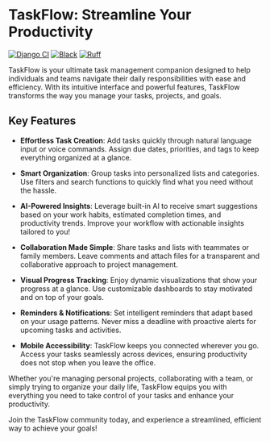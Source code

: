# **TaskFlow: Streamline Your Productivity**

[![Django CI](https://github.com/youzarsiph/task-flow/actions/workflows/django.yml/badge.svg)](https://github.com/youzarsiph/task-flow/actions/workflows/ci.yml)
[![Black](https://github.com/youzarsiph/task-flow/actions/workflows/black.yml/badge.svg)](https://github.com/youzarsiph/task-flow/actions/workflows/black.yml)
[![Ruff](https://github.com/youzarsiph/task-flow/actions/workflows/ruff.yml/badge.svg)](https://github.com/youzarsiph/task-flow/actions/workflows/ruff.yml)

TaskFlow is your ultimate task management companion designed to help individuals and teams navigate their daily responsibilities with ease and efficiency. With its intuitive interface and powerful features, TaskFlow transforms the way you manage your tasks, projects, and goals.

## Key Features

- **Effortless Task Creation**: Add tasks quickly through natural language input or voice commands. Assign due dates, priorities, and tags to keep everything organized at a glance.

- **Smart Organization**: Group tasks into personalized lists and categories. Use filters and search functions to quickly find what you need without the hassle.

- **AI-Powered Insights**: Leverage built-in AI to receive smart suggestions based on your work habits, estimated completion times, and productivity trends. Improve your workflow with actionable insights tailored to you!

- **Collaboration Made Simple**: Share tasks and lists with teammates or family members. Leave comments and attach files for a transparent and collaborative approach to project management.

- **Visual Progress Tracking**: Enjoy dynamic visualizations that show your progress at a glance. Use customizable dashboards to stay motivated and on top of your goals.

- **Reminders & Notifications**: Set intelligent reminders that adapt based on your usage patterns. Never miss a deadline with proactive alerts for upcoming tasks and activities.

- **Mobile Accessibility**: TaskFlow keeps you connected wherever you go. Access your tasks seamlessly across devices, ensuring productivity does not stop when you leave the office.

Whether you're managing personal projects, collaborating with a team, or simply trying to organize your daily life, TaskFlow equips you with everything you need to take control of your tasks and enhance your productivity.

Join the TaskFlow community today, and experience a streamlined, efficient way to achieve your goals!

